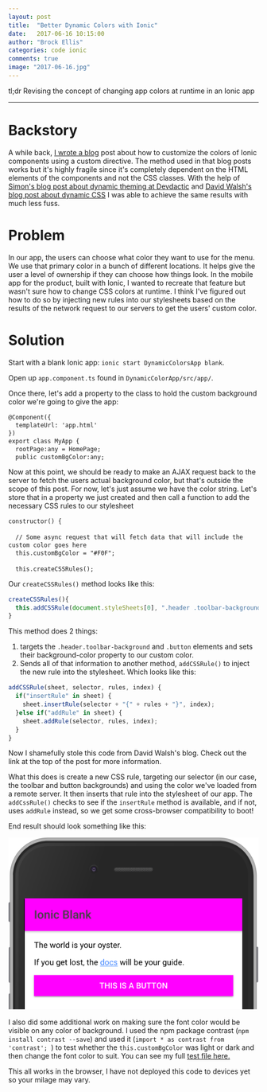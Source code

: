 ```yaml
---
layout: post
title:  "Better Dynamic Colors with Ionic"
date:   2017-06-16 10:15:00
author: "Brock Ellis"
categories: code ionic
comments: true
image: "2017-06-16.jpg"
---
```


tl;dr Revising the concept of changing app colors at runtime in an Ionic app

---

# Backstory

A while back, [I wrote a blog](http://thebrockellis.com/2016/11/03/Custom-titlebar-color-in-Ionic2) post about how to customize the colors of Ionic components using a custom directive. The method used in that blog posts works but it's highly fragile since it's completely dependent on the HTML elements of the components and not the CSS classes. With the help of [Simon's blog post about dynamic theming at Devdactic](https://devdactic.com/dynamic-theming-ionic/) and [David Walsh's blog post about dynamic CSS](https://davidwalsh.name/add-rules-stylesheets) I was able to achieve the same results with much less fuss.

# Problem

In our app, the users can choose what color they want to use for the menu. We use that primary color in a bunch of different locations. It helps give the user a level of ownership if they can choose how things look. In the mobile app for the product, built with Ionic, I wanted to recreate that feature but wasn't sure how to change CSS colors at runtime. I think I've figured out how to do so by injecting new rules into our stylesheets based on the results of the network request to our servers to get the users' custom color.

# Solution

Start with a blank Ionic app: `ionic start DynamicColorsApp blank`.

Open up `app.component.ts` found in `DynamicColorApp/src/app/`.

Once there, let's add a property to the class to hold the custom background color we're going to give the app:

```
@Component({
  templateUrl: 'app.html'
})
export class MyApp {
  rootPage:any = HomePage;
  public customBgColor:any;
```

Now at this point, we should be ready to make an AJAX request back to the server to fetch the users actual background color, but that's outside the scope of this post. For now, let's just assume we have the color string. Let's store that in a property we just created and then call a function to add the necessary CSS rules to our stylesheet

```
constructor() {

  // Some async request that will fetch data that will include the custom color goes here
  this.customBgColor = "#F0F";

  this.createCSSRules();
```

Our `createCSSRules()` method looks like this:

```javascript
createCSSRules(){
  this.addCSSRule(document.styleSheets[0], ".header .toolbar-background,  .button", `background-color: ${this.customBgColor}  !important;`, 1);
}
```

This method does 2 things:
1. targets the `.header.toolbar-background` and `.button` elements and sets their background-color property to our custom color.
2. Sends all of that information to another method, `addCSSRule()` to inject the new rule into the stylesheet. Which looks like this:

```javascript
addCSSRule(sheet, selector, rules, index) {
  if("insertRule" in sheet) {
    sheet.insertRule(selector + "{" + rules + "}", index);
  }else if("addRule" in sheet) {
    sheet.addRule(selector, rules, index);
  }
}
```

Now I shamefully stole this code from David Walsh's blog. Check out the link at the top of the post for more information.

What this does is create a new CSS rule, targeting our selector (in our case, the toolbar and button backgrounds) and using the color we've loaded from a remote server. It then inserts that rule into the stylesheet of our app. The `addCssRule()` checks to see if the `insertRule` method is available, and if not, uses `addRule` instead, so we get some cross-browser compatibility to boot!

End result should look something like this:

![dynamic colors](/blog/img/2017-06-16-1.png)

I also did some additional work on making sure the font color would be visible on any color of background. I used the npm package contrast (`npm install contrast --save`) and used it (`import * as contrast from 'contrast';
`) to test whether the `this.customBgColor` was light or dark and then change the font color to suit. You can see my full [test file here.](https://gist.github.com/TheBrockEllis/ebfa3741c07d6d586f02d4a44af608e8)

This all works in the browser, I have not deployed this code to devices yet so your milage may vary.
